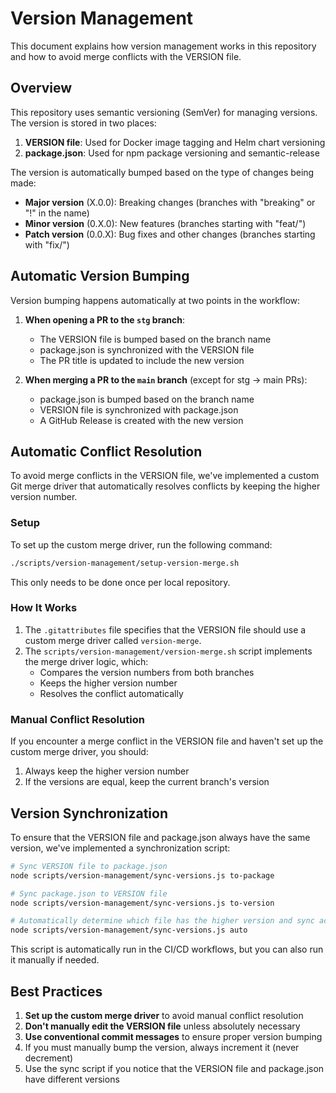 # Version Management

This document explains how version management works in this repository and how to avoid merge conflicts with the VERSION file.

## Overview

This repository uses semantic versioning (SemVer) for managing versions. The version is stored in two places:

1. **VERSION file**: Used for Docker image tagging and Helm chart versioning
2. **package.json**: Used for npm package versioning and semantic-release

The version is automatically bumped based on the type of changes being made:

- **Major version** (X.0.0): Breaking changes (branches with "breaking" or "!" in the name)
- **Minor version** (0.X.0): New features (branches starting with "feat/")
- **Patch version** (0.0.X): Bug fixes and other changes (branches starting with "fix/")

## Automatic Version Bumping

Version bumping happens automatically at two points in the workflow:

1. **When opening a PR to the `stg` branch**:
   - The VERSION file is bumped based on the branch name
   - package.json is synchronized with the VERSION file
   - The PR title is updated to include the new version

2. **When merging a PR to the `main` branch** (except for stg → main PRs):
   - package.json is bumped based on the branch name
   - VERSION file is synchronized with package.json
   - A GitHub Release is created with the new version

## Automatic Conflict Resolution

To avoid merge conflicts in the VERSION file, we've implemented a custom Git merge driver that automatically resolves conflicts by keeping the higher version number.

### Setup

To set up the custom merge driver, run the following command:

```bash
./scripts/version-management/setup-version-merge.sh
```

This only needs to be done once per local repository.

### How It Works

1. The `.gitattributes` file specifies that the VERSION file should use a custom merge driver called `version-merge`.
2. The `scripts/version-management/version-merge.sh` script implements the merge driver logic, which:
   - Compares the version numbers from both branches
   - Keeps the higher version number
   - Resolves the conflict automatically

### Manual Conflict Resolution

If you encounter a merge conflict in the VERSION file and haven't set up the custom merge driver, you should:

1. Always keep the higher version number
2. If the versions are equal, keep the current branch's version

## Version Synchronization

To ensure that the VERSION file and package.json always have the same version, we've implemented a synchronization script:

```bash
# Sync VERSION file to package.json
node scripts/version-management/sync-versions.js to-package

# Sync package.json to VERSION file
node scripts/version-management/sync-versions.js to-version

# Automatically determine which file has the higher version and sync accordingly
node scripts/version-management/sync-versions.js auto
```

This script is automatically run in the CI/CD workflows, but you can also run it manually if needed.

## Best Practices

1. **Set up the custom merge driver** to avoid manual conflict resolution
2. **Don't manually edit the VERSION file** unless absolutely necessary
3. **Use conventional commit messages** to ensure proper version bumping
4. If you must manually bump the version, always increment it (never decrement)
5. Use the sync script if you notice that the VERSION file and package.json have different versions
